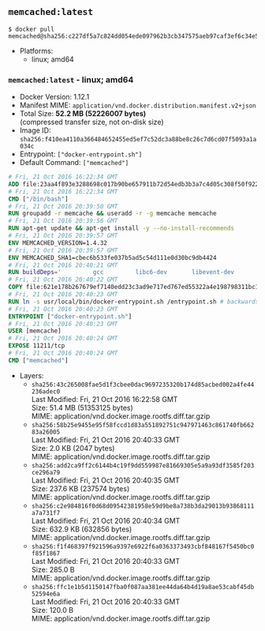 ## `memcached:latest`

```console
$ docker pull memcached@sha256:c227df5a7c824dd054ede097962b3cb347575aeb97caf3ef6c34e581cd6d31fa
```

-	Platforms:
	-	linux; amd64

### `memcached:latest` - linux; amd64

-	Docker Version: 1.12.1
-	Manifest MIME: `application/vnd.docker.distribution.manifest.v2+json`
-	Total Size: **52.2 MB (52226007 bytes)**  
	(compressed transfer size, not on-disk size)
-	Image ID: `sha256:f410ea4110a366484652455ed5ef7c52dc3a88be8c26c7d6cd07f5093a1a034c`
-	Entrypoint: `["docker-entrypoint.sh"]`
-	Default Command: `["memcached"]`

```dockerfile
# Fri, 21 Oct 2016 16:22:34 GMT
ADD file:23aa4f893e3288698c017b90be657911b72d54edb3b3a7c4d05c308f50f9228f in / 
# Fri, 21 Oct 2016 16:22:34 GMT
CMD ["/bin/bash"]
# Fri, 21 Oct 2016 20:39:50 GMT
RUN groupadd -r memcache && useradd -r -g memcache memcache
# Fri, 21 Oct 2016 20:39:56 GMT
RUN apt-get update && apt-get install -y --no-install-recommends 		libevent-2.0-5 	&& rm -rf /var/lib/apt/lists/*
# Fri, 21 Oct 2016 20:39:57 GMT
ENV MEMCACHED_VERSION=1.4.32
# Fri, 21 Oct 2016 20:39:57 GMT
ENV MEMCACHED_SHA1=cbec6b533fe037b5ad5c54d111e0d30bc9db4424
# Fri, 21 Oct 2016 20:40:21 GMT
RUN buildDeps=' 		gcc 		libc6-dev 		libevent-dev 		make 		perl 		wget 	' 	&& set -x 	&& apt-get update && apt-get install -y $buildDeps --no-install-recommends 	&& rm -rf /var/lib/apt/lists/* 	&& wget -O memcached.tar.gz "http://memcached.org/files/memcached-$MEMCACHED_VERSION.tar.gz" 	&& echo "$MEMCACHED_SHA1  memcached.tar.gz" | sha1sum -c - 	&& mkdir -p /usr/src/memcached 	&& tar -xzf memcached.tar.gz -C /usr/src/memcached --strip-components=1 	&& rm memcached.tar.gz 	&& cd /usr/src/memcached 	&& ./configure 	&& make -j$(nproc) 	&& make install 	&& cd / && rm -rf /usr/src/memcached 	&& apt-get purge -y --auto-remove $buildDeps
# Fri, 21 Oct 2016 20:40:22 GMT
COPY file:621e178b267679ef7140edd23c3ad9e717ed767ed55322a4e198798311bc1d36 in /usr/local/bin/ 
# Fri, 21 Oct 2016 20:40:23 GMT
RUN ln -s usr/local/bin/docker-entrypoint.sh /entrypoint.sh # backwards compat
# Fri, 21 Oct 2016 20:40:23 GMT
ENTRYPOINT ["docker-entrypoint.sh"]
# Fri, 21 Oct 2016 20:40:23 GMT
USER [memcache]
# Fri, 21 Oct 2016 20:40:24 GMT
EXPOSE 11211/tcp
# Fri, 21 Oct 2016 20:40:24 GMT
CMD ["memcached"]
```

-	Layers:
	-	`sha256:43c265008fae5d1f3cbee0dac9697235320b174d85acbed002a4fe44236adec0`  
		Last Modified: Fri, 21 Oct 2016 16:22:58 GMT  
		Size: 51.4 MB (51353125 bytes)  
		MIME: application/vnd.docker.image.rootfs.diff.tar.gzip
	-	`sha256:58b25e9455e95f58fccd1d83a551892751c947971463c861740fb66283a26005`  
		Last Modified: Fri, 21 Oct 2016 20:40:33 GMT  
		Size: 2.0 KB (2047 bytes)  
		MIME: application/vnd.docker.image.rootfs.diff.tar.gzip
	-	`sha256:add2ca9ff2c6144b4c19f9dd559987e81669305e5a9a93df3585f203ce296a79`  
		Last Modified: Fri, 21 Oct 2016 20:40:35 GMT  
		Size: 237.6 KB (237574 bytes)  
		MIME: application/vnd.docker.image.rootfs.diff.tar.gzip
	-	`sha256:c2e984816f0d68d09542381958e59d9be8a738b3da29013b93868111a7a731f7`  
		Last Modified: Fri, 21 Oct 2016 20:40:34 GMT  
		Size: 632.9 KB (632856 bytes)  
		MIME: application/vnd.docker.image.rootfs.diff.tar.gzip
	-	`sha256:f1f468397f921596a9397e6922f6a0363373493cbf848167f5450bc0f85f1867`  
		Last Modified: Fri, 21 Oct 2016 20:40:33 GMT  
		Size: 285.0 B  
		MIME: application/vnd.docker.image.rootfs.diff.tar.gzip
	-	`sha256:ffc1e1b5d1150147fba0f087aa381ee44da64b4d19a8ae53cabf45db52594e6a`  
		Last Modified: Fri, 21 Oct 2016 20:40:33 GMT  
		Size: 120.0 B  
		MIME: application/vnd.docker.image.rootfs.diff.tar.gzip
